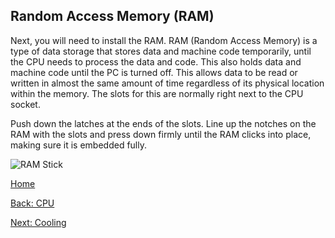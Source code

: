 ## Random Access Memory (RAM)

Next, you will need to install the RAM. RAM (Random Access Memory) is a type of data storage that stores data and machine code temporarily, until the CPU needs to process the data and code. This also holds data and machine code until the PC is turned off. This allows data to be read or written in almost the same amount of time regardless of its physical location within the memory. The slots for this are normally right next to the CPU socket.

Push down the latches at the ends of the slots. Line up the notches on the RAM with the slots and press down firmly until the RAM clicks into place, making sure it is embedded fully.

![RAM Stick](https://m.media-amazon.com/images/I/41r+jv7Ni4L._AC_.jpg)

[Home](README.md)

[Back: CPU](CPU.md)

[Next: Cooling](Cooling-Fans.md)

